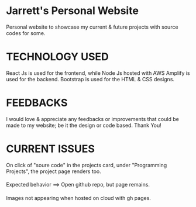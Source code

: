 # Jarrett's Personal Website 

Personal website to showcase my current & future projects with source codes for some.

# TECHNOLOGY USED

React Js is used for the frontend, while Node Js hosted with AWS Amplify is used for the backend. Bootstrap is used for the HTML & CSS designs.

# FEEDBACKS

I would love & appreciate any feedbacks or improvements that could be made to my website; be it the design or code based. Thank You!

# CURRENT ISSUES


On click of "soure code" in the projects card, under "Programming Projects", the project page renders too. 
####
Expected behavior ==> Open github repo, but page remains.

####
####
Images not appearing when hosted on cloud with gh pages.



